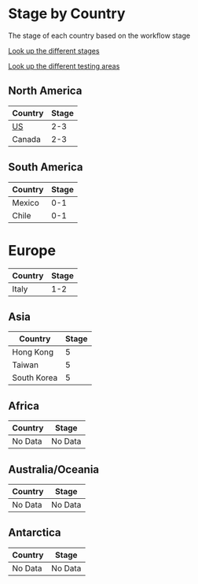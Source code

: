 # Stage by Country

The stage of each country based on the workflow stage

[Look up the different stages](Stages.md)

[Look up the different testing areas](Testing.md)

## North America

| Country  | Stage  |   
|---|---|
| [US](/Countries/US.md)  | 2-3  | 
| Canada  | 2-3  |

## South America

| Country  | Stage  |   
|---|---|
| Mexico | 0-1 |  
| Chile | 0-1 |  

# Europe

| Country  | Stage  |   
|---|---|
| Italy | 1-2 |  

## Asia

| Country  | Stage  |   
|---|---|
| Hong Kong  | 5 | 
| Taiwan  | 5 | 
| South Korea  | 5 | 

## Africa

| Country  | Stage  |   
|---|---|
| No Data  | No Data | 


## Australia/Oceania

| Country  | Stage  |   
|---|---|
| No Data  | No Data | 

## Antarctica

| Country  | Stage  |   
|---|---|
| No Data  | No Data | 

